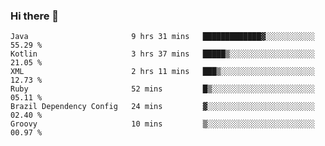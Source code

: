 ### Hi there 👋

<!--START_SECTION:waka-->

```text
Java                       9 hrs 31 mins   █████████████▓░░░░░░░░░░░   55.29 %
Kotlin                     3 hrs 37 mins   █████▒░░░░░░░░░░░░░░░░░░░   21.05 %
XML                        2 hrs 11 mins   ███▒░░░░░░░░░░░░░░░░░░░░░   12.73 %
Ruby                       52 mins         █▒░░░░░░░░░░░░░░░░░░░░░░░   05.11 %
Brazil Dependency Config   24 mins         ▓░░░░░░░░░░░░░░░░░░░░░░░░   02.40 %
Groovy                     10 mins         ▒░░░░░░░░░░░░░░░░░░░░░░░░   00.97 %
```

<!--END_SECTION:waka-->

<!--
**jerry-shao/jerry-shao** is a ✨ _special_ ✨ repository because its `README.md` (this file) appears on your GitHub profile.

Here are some ideas to get you started:

- 🔭 I’m currently working on ...
- 🌱 I’m currently learning ...
- 👯 I’m looking to collaborate on ...
- 🤔 I’m looking for help with ...
- 💬 Ask me about ...
- 📫 How to reach me: ...
- 😄 Pronouns: ...
- ⚡ Fun fact: ...
-->
